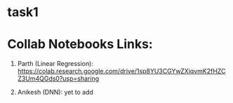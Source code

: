 # task1

# Collab Notebooks Links:

1. Parth (Linear Regression):
https://colab.research.google.com/drive/1sp8YU3CGYwZXiqvmK2fHZCZ3Um4QGds0?usp=sharing

2. Anikesh (DNN):
yet to add
